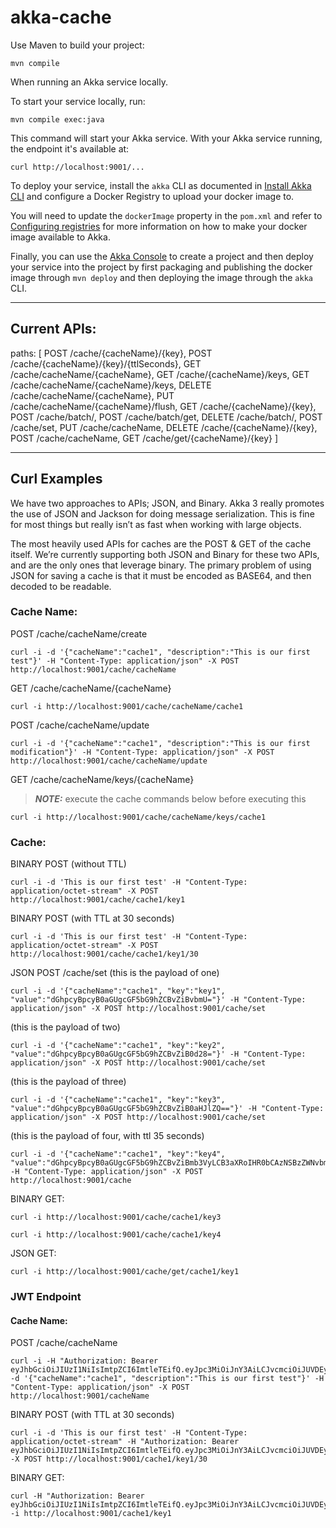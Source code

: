 # akka-cache


Use Maven to build your project:

```shell
mvn compile
```

When running an Akka service locally.

To start your service locally, run:

```shell
mvn compile exec:java
```

This command will start your Akka service. With your Akka service running, the endpoint it's available at:

```shell
curl http://localhost:9001/...
```

To deploy your service, install the `akka` CLI as documented in
[Install Akka CLI](https://doc.akka.io/akka-cli/index.html)
and configure a Docker Registry to upload your docker image to.

You will need to update the `dockerImage` property in the `pom.xml` and refer to
[Configuring registries](https://doc.akka.io/operations/projects/container-registries.html)
for more information on how to make your docker image available to Akka.

Finally, you can use the [Akka Console](https://console.kalix.io)
to create a project and then deploy your service into the project by first packaging and publishing the docker image through `mvn deploy` and then deploying the image through the `akka` CLI.

_____
## Current APIs:
paths: [
POST /cache/{cacheName}/{key}, 
POST /cache/{cacheName}/{key}/{ttlSeconds}, 
GET /cache/cacheName/{cacheName}, 
GET /cache/{cacheName}/keys, 
GET /cache/cacheName/{cacheName}/keys, 
DELETE /cache/cacheName/{cacheName}, 
PUT /cache/cacheName/{cacheName}/flush, 
GET /cache/{cacheName}/{key}, 
POST /cache/batch/, 
POST /cache/batch/get, 
DELETE /cache/batch/, 
POST /cache/set, 
PUT /cache/cacheName, 
DELETE /cache/{cacheName}/{key}, 
POST /cache/cacheName, 
GET /cache/get/{cacheName}/{key}
]

-----
## Curl Examples

We have two approaches to APIs; JSON, and Binary. Akka 3 really promotes the use of JSON and Jackson for doing message serialization. This is fine for most things but really isn’t as fast when working with large objects.

The most heavily used APIs for caches are the POST & GET of the cache itself. We’re currently supporting both JSON and Binary for these two APIs, and are the only ones that leverage binary.  The primary problem of using JSON for saving a cache is that it must be encoded as BASE64, and then decoded to be readable.
  
### Cache Name:

POST /cache/cacheName/create
```shell
curl -i -d '{"cacheName":"cache1", "description":"This is our first test"}' -H "Content-Type: application/json" -X POST http://localhost:9001/cache/cacheName
```

GET /cache/cacheName/{cacheName}
```shell
curl -i http://localhost:9001/cache/cacheName/cache1
```

POST /cache/cacheName/update
```shell
curl -i -d '{"cacheName":"cache1", "description":"This is our first modification"}' -H "Content-Type: application/json" -X POST http://localhost:9001/cache/cacheName/update
```

GET /cache/cacheName/keys/{cacheName}

> **_NOTE:_** execute the cache commands below before executing this
```shell
curl -i http://localhost:9001/cache/cacheName/keys/cache1
```

### Cache:

BINARY POST (without TTL)

```shell
curl -i -d 'This is our first test' -H "Content-Type: application/octet-stream" -X POST http://localhost:9001/cache/cache1/key1
````

BINARY POST (with TTL at 30 seconds)
```shell
curl -i -d 'This is our first test' -H "Content-Type: application/octet-stream" -X POST http://localhost:9001/cache/cache1/key1/30
````

JSON POST /cache/set (this is the payload of one)
```shell
curl -i -d '{"cacheName":"cache1", "key":"key1", "value":"dGhpcyBpcyB0aGUgcGF5bG9hZCBvZiBvbmU="}' -H "Content-Type: application/json" -X POST http://localhost:9001/cache/set
```
(this is the payload of two)
```shell
curl -i -d '{"cacheName":"cache1", "key":"key2", "value":"dGhpcyBpcyB0aGUgcGF5bG9hZCBvZiB0d28="}' -H "Content-Type: application/json" -X POST http://localhost:9001/cache/set
```
(this is the payload of three)
```shell
curl -i -d '{"cacheName":"cache1", "key":"key3", "value":"dGhpcyBpcyB0aGUgcGF5bG9hZCBvZiB0aHJlZQ=="}' -H "Content-Type: application/json" -X POST http://localhost:9001/cache/set
```

(this is the payload of four, with ttl 35 seconds)
```shell
curl -i -d '{"cacheName":"cache1", "key":"key4", "value":"dGhpcyBpcyB0aGUgcGF5bG9hZCBvZiBmb3VyLCB3aXRoIHR0bCAzNSBzZWNvbmRzCg==","ttlSeconds":35}' -H "Content-Type: application/json" -X POST http://localhost:9001/cache 
```

BINARY GET:
```shell
curl -i http://localhost:9001/cache/cache1/key3
```
```shell
curl -i http://localhost:9001/cache/cache1/key4
```

JSON GET:

```shell
curl -i http://localhost:9001/cache/get/cache1/key1
```


### JWT Endpoint

#### Cache Name:

POST /cache/cacheName
```shell
curl -i -H "Authorization: Bearer eyJhbGciOiJIUzI1NiIsImtpZCI6ImtleTEifQ.eyJpc3MiOiJnY3AiLCJvcmciOiJUVDEyMyIsInNlcnZpY2VMZXZlbCI6IkZSRUUifQ.bBUttuYtdFThLquxqlqCYrMUx02xwpC8rJCbQpzjSKg" -d '{"cacheName":"cache1", "description":"This is our first test"}' -H "Content-Type: application/json" -X POST http://localhost:9001/cacheName
```

BINARY POST (with TTL at 30 seconds)
```shell
curl -i -d 'This is our first test' -H "Content-Type: application/octet-stream" -H "Authorization: Bearer eyJhbGciOiJIUzI1NiIsImtpZCI6ImtleTEifQ.eyJpc3MiOiJnY3AiLCJvcmciOiJUVDEyMyIsInNlcnZpY2VMZXZlbCI6IkZSRUUifQ.bBUttuYtdFThLquxqlqCYrMUx02xwpC8rJCbQpzjSKg" -X POST http://localhost:9001/cache1/key1/30
```
BINARY GET:
```shell
curl -H "Authorization: Bearer eyJhbGciOiJIUzI1NiIsImtpZCI6ImtleTEifQ.eyJpc3MiOiJnY3AiLCJvcmciOiJUVDEyMyIsInNlcnZpY2VMZXZlbCI6IkZSRUUifQ.bBUttuYtdFThLquxqlqCYrMUx02xwpC8rJCbQpzjSKg" -i http://localhost:9001/cache1/key1
```